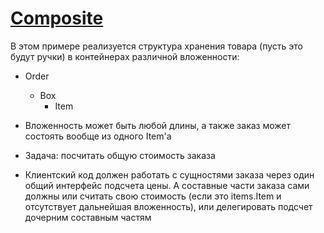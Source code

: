 
# [Composite](https://refactoring.guru/ru/design-patterns/composite)
В этом примере реализуется структура хранения товара (пусть это будут ручки) в контейнерах различной вложенности: 

- Order
  - Box
    - Item
    
 - Вложенность может быть любой длины, а также заказ может состоять вообще из одного Item'a
 - Задача: посчитать общую стоимость заказа
 - Клиентский код должен работать с сущностями заказа через один общий интерфейс подсчета цены. А составные части заказа сами должны или считать свою стоимость (если это items.Item и отсутствует дальнейшая вложенность), или делегировать подсчет дочерним составным частям 
